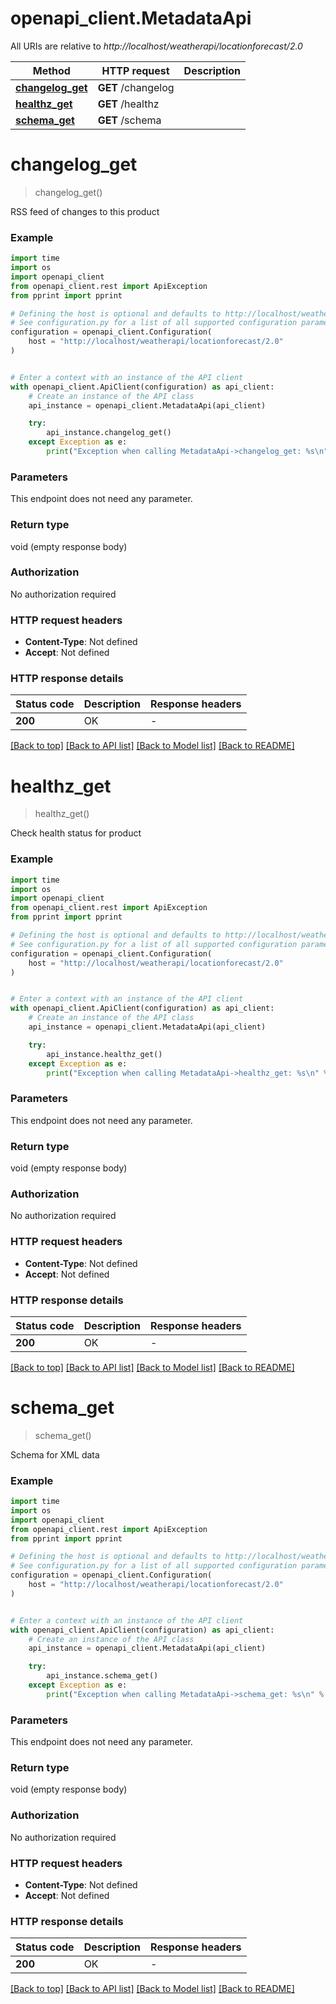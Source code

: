 # openapi_client.MetadataApi

All URIs are relative to *http://localhost/weatherapi/locationforecast/2.0*

Method | HTTP request | Description
------------- | ------------- | -------------
[**changelog_get**](MetadataApi.md#changelog_get) | **GET** /changelog | 
[**healthz_get**](MetadataApi.md#healthz_get) | **GET** /healthz | 
[**schema_get**](MetadataApi.md#schema_get) | **GET** /schema | 


# **changelog_get**
> changelog_get()



RSS feed of changes to this product

### Example


```python
import time
import os
import openapi_client
from openapi_client.rest import ApiException
from pprint import pprint

# Defining the host is optional and defaults to http://localhost/weatherapi/locationforecast/2.0
# See configuration.py for a list of all supported configuration parameters.
configuration = openapi_client.Configuration(
    host = "http://localhost/weatherapi/locationforecast/2.0"
)


# Enter a context with an instance of the API client
with openapi_client.ApiClient(configuration) as api_client:
    # Create an instance of the API class
    api_instance = openapi_client.MetadataApi(api_client)

    try:
        api_instance.changelog_get()
    except Exception as e:
        print("Exception when calling MetadataApi->changelog_get: %s\n" % e)
```



### Parameters

This endpoint does not need any parameter.

### Return type

void (empty response body)

### Authorization

No authorization required

### HTTP request headers

 - **Content-Type**: Not defined
 - **Accept**: Not defined

### HTTP response details

| Status code | Description | Response headers |
|-------------|-------------|------------------|
**200** | OK |  -  |

[[Back to top]](#) [[Back to API list]](../README.md#documentation-for-api-endpoints) [[Back to Model list]](../README.md#documentation-for-models) [[Back to README]](../README.md)

# **healthz_get**
> healthz_get()



Check health status for product

### Example


```python
import time
import os
import openapi_client
from openapi_client.rest import ApiException
from pprint import pprint

# Defining the host is optional and defaults to http://localhost/weatherapi/locationforecast/2.0
# See configuration.py for a list of all supported configuration parameters.
configuration = openapi_client.Configuration(
    host = "http://localhost/weatherapi/locationforecast/2.0"
)


# Enter a context with an instance of the API client
with openapi_client.ApiClient(configuration) as api_client:
    # Create an instance of the API class
    api_instance = openapi_client.MetadataApi(api_client)

    try:
        api_instance.healthz_get()
    except Exception as e:
        print("Exception when calling MetadataApi->healthz_get: %s\n" % e)
```



### Parameters

This endpoint does not need any parameter.

### Return type

void (empty response body)

### Authorization

No authorization required

### HTTP request headers

 - **Content-Type**: Not defined
 - **Accept**: Not defined

### HTTP response details

| Status code | Description | Response headers |
|-------------|-------------|------------------|
**200** | OK |  -  |

[[Back to top]](#) [[Back to API list]](../README.md#documentation-for-api-endpoints) [[Back to Model list]](../README.md#documentation-for-models) [[Back to README]](../README.md)

# **schema_get**
> schema_get()



Schema for XML data

### Example


```python
import time
import os
import openapi_client
from openapi_client.rest import ApiException
from pprint import pprint

# Defining the host is optional and defaults to http://localhost/weatherapi/locationforecast/2.0
# See configuration.py for a list of all supported configuration parameters.
configuration = openapi_client.Configuration(
    host = "http://localhost/weatherapi/locationforecast/2.0"
)


# Enter a context with an instance of the API client
with openapi_client.ApiClient(configuration) as api_client:
    # Create an instance of the API class
    api_instance = openapi_client.MetadataApi(api_client)

    try:
        api_instance.schema_get()
    except Exception as e:
        print("Exception when calling MetadataApi->schema_get: %s\n" % e)
```



### Parameters

This endpoint does not need any parameter.

### Return type

void (empty response body)

### Authorization

No authorization required

### HTTP request headers

 - **Content-Type**: Not defined
 - **Accept**: Not defined

### HTTP response details

| Status code | Description | Response headers |
|-------------|-------------|------------------|
**200** | OK |  -  |

[[Back to top]](#) [[Back to API list]](../README.md#documentation-for-api-endpoints) [[Back to Model list]](../README.md#documentation-for-models) [[Back to README]](../README.md)

